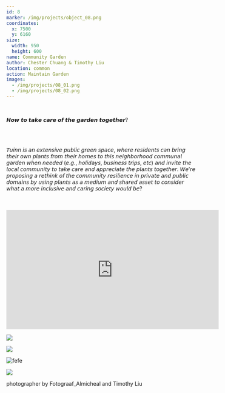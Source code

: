 ```yaml
---
id: 8
marker: /img/projects/object_08.png
coordinates:
  x: 7500
  y: 6160
size:
  width: 950
  height: 600
name: Community Garden
author: Chester Chuang & Timothy Liu
location: common
action: Maintain Garden
images:
  - /img/projects/08_01.png
  - /img/projects/08_02.png
---
```


<br>

𝙃𝙤𝙬 𝙩𝙤 𝙩𝙖𝙠𝙚 𝙘𝙖𝙧𝙚 𝙤𝙛 𝙩𝙝𝙚 𝙜𝙖𝙧𝙙𝙚𝙣 𝙩𝙤𝙜𝙚𝙩𝙝𝙚𝙧?

<br>

<br>

𝘛𝘶𝘪𝘯𝘯 𝘪𝘴 𝘢𝘯 𝘦𝘹𝘵𝘦𝘯𝘴𝘪𝘷𝘦 𝘱𝘶𝘣𝘭𝘪𝘤 𝘨𝘳𝘦𝘦𝘯 𝘴𝘱𝘢𝘤𝘦, 𝘸𝘩𝘦𝘳𝘦 𝘳𝘦𝘴𝘪𝘥𝘦𝘯𝘵𝘴 𝘤𝘢𝘯 𝘣𝘳𝘪𝘯𝘨 𝘵𝘩𝘦𝘪𝘳 𝘰𝘸𝘯 𝘱𝘭𝘢𝘯𝘵𝘴 𝘧𝘳𝘰𝘮 𝘵𝘩𝘦𝘪𝘳 𝘩𝘰𝘮𝘦𝘴 𝘵𝘰 𝘵𝘩𝘪𝘴 𝘯𝘦𝘪𝘨𝘩𝘣𝘰𝘳𝘩𝘰𝘰𝘥 𝘤𝘰𝘮𝘮𝘶𝘯𝘢𝘭 𝘨𝘢𝘳𝘥𝘦𝘯 𝘸𝘩𝘦𝘯 𝘯𝘦𝘦𝘥𝘦𝘥 (𝘦.𝘨., 𝘩𝘰𝘭𝘪𝘥𝘢𝘺𝘴, 𝘣𝘶𝘴𝘪𝘯𝘦𝘴𝘴 𝘵𝘳𝘪𝘱𝘴, 𝘦𝘵𝘤) 𝘢𝘯𝘥 𝘪𝘯𝘷𝘪𝘵𝘦 𝘵𝘩𝘦 𝘭𝘰𝘤𝘢𝘭 𝘤𝘰𝘮𝘮𝘶𝘯𝘪𝘵𝘺 𝘵𝘰 𝘵𝘢𝘬𝘦 𝘤𝘢𝘳𝘦 𝘢𝘯𝘥 𝘢𝘱𝘱𝘳𝘦𝘤𝘪𝘢𝘵𝘦 𝘵𝘩𝘦 𝘱𝘭𝘢𝘯𝘵𝘴 𝘵𝘰𝘨𝘦𝘵𝘩𝘦𝘳. 𝘞𝘦’𝘳𝘦 𝘱𝘳𝘰𝘱𝘰𝘴𝘪𝘯𝘨 𝘢 𝘳𝘦𝘵𝘩𝘪𝘯𝘬 𝘰𝘧 𝘵𝘩𝘦 𝘤𝘰𝘮𝘮𝘶𝘯𝘪𝘵𝘺 𝘳𝘦𝘴𝘪𝘭𝘪𝘦𝘯𝘤𝘦 𝘪𝘯 𝘱𝘳𝘪𝘷𝘢𝘵𝘦 𝘢𝘯𝘥 𝘱𝘶𝘣𝘭𝘪𝘤 𝘥𝘰𝘮𝘢𝘪𝘯𝘴 𝘣𝘺 𝘶𝘴𝘪𝘯𝘨 𝘱𝘭𝘢𝘯𝘵𝘴 𝘢𝘴 𝘢 𝘮𝘦𝘥𝘪𝘶𝘮 𝘢𝘯𝘥 𝘴𝘩𝘢𝘳𝘦𝘥 𝘢𝘴𝘴𝘦𝘵 𝘵𝘰 𝘤𝘰𝘯𝘴𝘪𝘥𝘦𝘳 𝘸𝘩𝘢𝘵 𝘢 𝘮𝘰𝘳𝘦 𝘪𝘯𝘤𝘭𝘶𝘴𝘪𝘷𝘦 𝘢𝘯𝘥 𝘤𝘢𝘳𝘪𝘯𝘨 𝘴𝘰𝘤𝘪𝘦𝘵𝘺 𝘸𝘰𝘶𝘭𝘥 𝘣𝘦?

<br>

<br>

<iframe width="560" height="315" src="https://www.youtube.com/embed/DRI4T-adzKQ" title="YouTube video player" frameborder="0" allow="accelerometer; autoplay; clipboard-write; encrypted-media; gyroscope; picture-in-picture" allowfullscreen></iframe>

<br>

![](/img/projects/tac_ddw_2020_fotograaf_almicheal_fraay-17_small.jpg)

![](/img/projects/2k2a1837.jpeg)

![](/img/projects/2k2a1677_2_photo_timothyliu_small.jpg 'fefe')

![](/img/projects/tac_ddw_2020_fotograaf_almicheal_fraay-19_small.jpg)

photographer by Fotograaf_Almicheal and Timothy Liu
